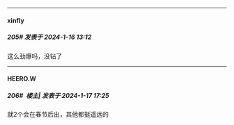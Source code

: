 
*****

####  xinfly  
##### 205#       发表于 2024-1-16 13:12

这么劲爆吗，没钻了


*****

####  HEERO.W  
##### 206#         楼主| 发表于 2024-1-17 17:25

就2个会在春节后出，其他都挺遥远的

